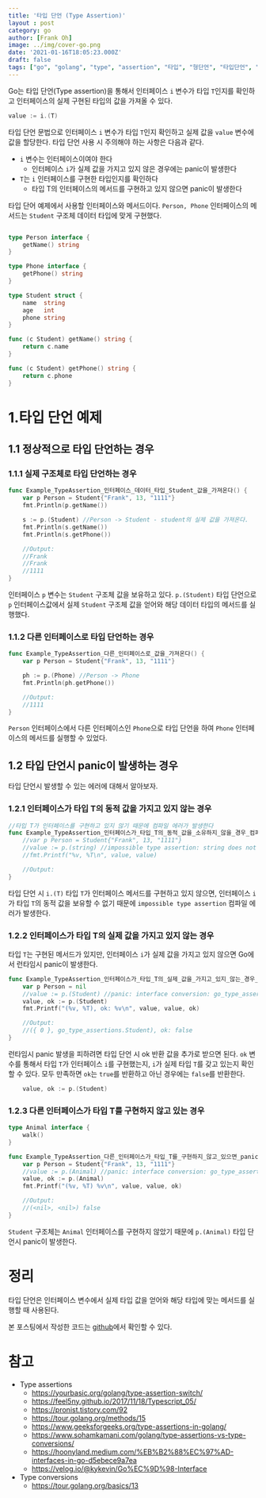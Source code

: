 ```yaml
---
title: '타입 단언 (Type Assertion)'
layout : post
category: go
author: [Frank Oh]
image: ../img/cover-go.png
date: '2021-01-16T18:05:23.000Z'
draft: false
tags: ["go", "golang", "type", "assertion", "타입", "형단언", "타입단언", "단언", "고", "고랭"]
---
```


Go는 타입 단언(Type assertion)을 통해서 인터페이스 `i` 변수가 타입 `T`인지를 확인하고 인터페이스의 실제 구현된 타입의 값을 가져올 수 있다. 

```go
value := i.(T)
```

타입 단언 문법으로 인터페이스 `i` 변수가 타입 `T`인지 확인하고 실제 값을 `value` 변수에 값을 할당한다. 타입 단언 사용 시 주의해야 하는 사항은 다음과 같다. 

- `i` 변수는 인터페이스이여야 한다
  - 인터페이스 `i`가 실제 값을 가지고 있지 않은 경우에는 panic이 발생한다
- `T`는 `i` 인터페이스를 구현한 타입인지를 확인하다
  - 타입 T의  인터페이스의 메서드를 구현하고 있지 않으면 panic이 발생한다

타입 단어 예제에서 사용할 인터페이스와 메서드이다. `Person, Phone` 인터페이스의 메서드는 `Student` 구조체 데이터 타입에 맞게 구현했다. 

```go

type Person interface {
	getName() string
}

type Phone interface {
	getPhone() string
}

type Student struct {
	name  string
	age   int
	phone string
}

func (c Student) getName() string {
	return c.name
}

func (c Student) getPhone() string {
	return c.phone
}
```

# 1.타입 단언 예제


## 1.1 정상적으로 타입 단언하는 경우

### 1.1.1 실제 구조체로 타입 단언하는 경우

```go
func Example_TypeAssertion_인터페이스_데이터_타입_Student_값을_가져온다() {
	var p Person = Student{"Frank", 13, "1111"}
	fmt.Println(p.getName())

	s := p.(Student) //Person -> Student - student의 실제 값을 가져온다.
	fmt.Println(s.getName())
	fmt.Println(s.getPhone())

	//Output:
	//Frank
	//Frank
	//1111
}
```

인터페이스 `p` 변수는 `Student` 구조체 값을 보유하고 있다. `p.(Student)` 타입 단언으로 `p` 인터페이스값에서 실제 `Student` 구조체 값을 얻어와 해당 데이터 타입의 메서드를 실행했다. 

### 1.1.2 다른 인터페이스로 타입 단언하는 경우

```go
func Example_TypeAssertion_다른_인터페이스로_값을_가져온다() {
	var p Person = Student{"Frank", 13, "1111"}

	ph := p.(Phone) //Person -> Phone
	fmt.Println(ph.getPhone())

	//Output:
	//1111
}
```

`Person` 인터페이스에서 다른 인터페이스인 `Phone`으로 타입 단언을 하여 `Phone` 인터페이스의 메서드를 실행할 수 있었다.

## 1.2 타입 단언시 panic이 발생하는 경우

타입 단언시 발생할 수 있는 에러에 대해서 알아보자. 

### 1.2.1 인터페이스가 타입 T의 동적 값을 가지고 있지 않는 경우

```go
//타입 T가 인터페이스를 구현하고 있지 않기 때문에 컴파일 에러가 발생한다
func Example_TypeAssertion_인터페이스가_타입_T의_동적_값을_소유하지_않을_경우_컴파일_에러가_발생한다() {
	//var p Person = Student{"Frank", 13, "1111"}
	//value := p.(string) //impossible type assertion: string does not implement person (missing getName method)
	//fmt.Printf("%v, %T\n", value, value)

	//Output:
}
```

타입 단언 시 `i.(T)` 타입 `T`가 인터페이스 메서드를 구현하고 있지 않으면, 인터페이스 `i`가 타입 `T`의 동적 값을 보유할 수 없기 때문에 `impossible type assertion` 컴파일 에러가 발생한다. 

### 1.2.2 인터페이스가 타입 T의 실제 값을 가지고 있지 않는 경우

타입 `T`는 구현된 메서드가 있지만, 인터페이스 `i`가 실제 값을 가지고 있지 않으면 Go에서 런타임시 panic이 발생한다. 

```go
func Example_TypeAssertion_인터페이스가_타입_T의_실제_값을_가지고_있지_않는_경우_panic이_발생한다() {
	var p Person = nil
	//value := p.(Student) //panic: interface conversion: go_type_assertions.Person is nil, not go_type_assertions.Student
	value, ok := p.(Student)
	fmt.Printf("(%v, %T), ok: %v\n", value, value, ok)

	//Output:
	//({ 0 }, go_type_assertions.Student), ok: false
}

```

런타임시 panic 발생을 피하려면 타입 단언 시 ok 반환 값을 추가로 받으면 된다. `ok` 변수를 통해서 타입 `T`가 인터페이스 `i`를 구현했는지, `i`가 실제 타입 `T`를 갖고 있는지 확인할 수 있다. 모두 만족하면 `ok`는 `true`를 반환하고 아닌 경우에는 `false`를 반환한다.

```go
	value, ok := p.(Student)
```



### 1.2.3 다른 인터페이스가 타입 T를 구현하지 않고 있는 경우

```go
type Animal interface {
	walk()
}

func Example_TypeAssertion_다른_인터페이스가_타입_T를_구현하지_않고_있으면_panic이_발생한다() {
	var p Person = Student{"Frank", 13, "1111"}
	//value := p.(Animal) //panic: interface conversion: go_type_assertions.Student is not go_type_assertions.Animal: missing method walk
	value, ok := p.(Animal)
	fmt.Printf("(%v, %T) %v\n", value, value, ok)

	//Output:
	//(<nil>, <nil>) false
}

```

`Student` 구조체는 `Animal` 인터페이스를 구현하지 않았기 때문에 `p.(Animal)` 타입 단언시 panic이 발생한다. 

# 정리

타입 단언은 인터페이스 변수에서 실제 타입 값을 얻어와 해당 타입에 맞는 메서드를 실행할 때 사용된다. 


본 포스팅에서 작성한 코드는 [github](https://github.com/kenshin579/tutorials-go/tree/master/go-enums-iota)에서 확인할 수 있다.

# 참고

- Type assertions
  - https://yourbasic.org/golang/type-assertion-switch/
  - https://feel5ny.github.io/2017/11/18/Typescript_05/
  - https://pronist.tistory.com/92
  - https://tour.golang.org/methods/15
  - https://www.geeksforgeeks.org/type-assertions-in-golang/
  - https://www.sohamkamani.com/golang/type-assertions-vs-type-conversions/
  - https://hoonyland.medium.com/%EB%B2%88%EC%97%AD-interfaces-in-go-d5ebece9a7ea
  - https://velog.io/@kykevin/Go%EC%9D%98-Interface
- Type conversions
  - https://tour.golang.org/basics/13

